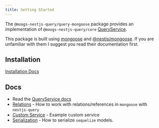 ```yaml
---
title: Getting Started
---
```


The `@moogs-nestjs-query/query-mongoose` package provides an implementation of `@moogs-nestjs-query/core` [QueryService](../../concepts/services.md).

This package is built using [mongoose](https://mongoosejs.com/) and [@nestjs/mongoose](https://docs.nestjs.com/techniques/mongodb). If you are unfamiliar with them I suggest you read their documentation first.

## Installation

[Installation Docs](../../introduction/install.md#nestjs-queryquery-mongoose)

## Docs

* Read the [QueryService docs](../services.mdx)
* [Relations](./relations.mdx) - How to work with relations/references in `mongoose` with `nestjs-query`
* [Custom Service](./custom-service.md) - Example custom service
* [Serialization](./serialization.md) - How to serialize `sequelize` models. 


